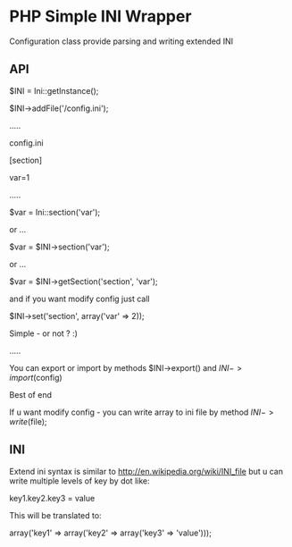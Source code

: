 PHP Simple INI Wrapper
==============

Configuration class provide parsing and writing extended INI

API
--------------
$INI = Ini::getInstance();

$INI->addFile('/config.ini');

.....

config.ini

[section]

var=1

.....

$var = Ini::section('var');

or ...

$var = $INI->section('var');

or ...

$var = $INI->getSection('section', 'var');

and if you want modify config just call

$INI->set('section', array('var' => 2));

Simple - or not ? :)

.....

You can export or import by methods $INI->export() and $INI->import ($config)

Best of end

If u want modify config - you can write array to ini file by method $INI->write($file);

INI
--------------
Extend ini syntax is similar to http://en.wikipedia.org/wiki/INI_file but u 
can write multiple levels of key by dot like: 

key1.key2.key3 = value

This will be translated to:

array('key1' => array('key2' => array('key3' => 'value')));
